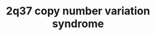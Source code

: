 ---
annotations:
- id: DOID:0060388
  parent: genetic disease
  type: Disease Ontology
  value: chromosomal deletion syndrome
- id: DOID:0060429
  parent: genetic disease
  type: Disease Ontology
  value: chromosomal duplication syndrome
- id: DOID:0111704
  parent: genetic disease
  type: Disease Ontology
  value: chromosome 2q37 deletion syndrome
- id: DOID:150
  parent: disease of mental health
  type: Disease Ontology
  value: disease of mental health
- id: PW:0000013
  parent: disease pathway
  type: Pathway Ontology
  value: disease pathway
authors:
- Shad4
- Fehrhart
- Egonw
- Eweitz
citedin: ''
communities:
- RareDiseases
description: 'The 2q37 copy number variation syndrome can result in the loss of up
  to 78 protein-coding genes. Patients with 2q37 CNV syndrome had intellectual disability,
  facial dysmorphism and skeletal and digit malformations (DOI: 10.1186/1755-8794-7-19,DOI:
  10.1016/j.gene.2013.06.056). Research linked changes in HDAC4 gene with obesity
  of 2q37 patients (DOI: 10.1016/j.gene.2013.06.056). The chromosomal locations are
  from Kirov et al. 2014 (literature cited there) (chr2:239,716,679-243,199,373) and
  the larger one from Sakai et al. 2014 (chr2:234,275,216-243,199,373).'
last-edited: 2024-07-23
ndex: null
organisms:
- Homo sapiens
redirect_from:
- /index.php/Pathway:WP5224
- /instance/WP5224
- /instance/WP5224_r134545
revision: r134545
schema-jsonld:
- '@context': https://schema.org/
  '@id': https://wikipathways.github.io/pathways/WP5224.html
  '@type': Dataset
  creator:
    '@type': Organization
    name: WikiPathways
  description: 'The 2q37 copy number variation syndrome can result in the loss of
    up to 78 protein-coding genes. Patients with 2q37 CNV syndrome had intellectual
    disability, facial dysmorphism and skeletal and digit malformations (DOI: 10.1186/1755-8794-7-19,DOI:
    10.1016/j.gene.2013.06.056). Research linked changes in HDAC4 gene with obesity
    of 2q37 patients (DOI: 10.1016/j.gene.2013.06.056). The chromosomal locations
    are from Kirov et al. 2014 (literature cited there) (chr2:239,716,679-243,199,373)
    and the larger one from Sakai et al. 2014 (chr2:234,275,216-243,199,373).'
  keywords:
  - (R)-2-hydroxyglutarate
  - 1,2-diacyl-sn-glycerols
  - 2-oxoglutarate
  - ABCA1
  - ACKR3
  - AGAP1
  - AGAP1-IT1
  - AGXT
  - ANKMY1
  - ANO7
  - AQP12A
  - AQP12B
  - ARF1
  - ARF5
  - ARL4C
  - ASB1
  - ASB18
  - ASCL1
  - ATG4B
  - Acceptor beta-D-glucuronoside
  - BOK
  - BOK-AS1
  - C2orf54
  - CALCA
  - CALCRL
  - CALM1
  - CAPN10
  - CAPN10-AS1
  - CENPA
  - CFLAR
  - CICP10
  - COL6A3
  - COPS8
  - CXCL11
  - CXCL12
  - CXCR4
  - CXXC11
  - CYTH1
  - CYTH2
  - CYTH3
  - CYTH4
  - Ca2+
  - D2HGDH
  - DGKD
  - DISC1
  - DNAJB3
  - DTYMK
  - DUSP28
  - EEF1A1
  - EGFR
  - ESPNL
  - FAM132B
  - FARP2
  - GABARAP
  - GABARAPL1
  - GABARAPL2
  - GAL3ST2
  - GBX2
  - GDP
  - GMEB1
  - GPC1
  - GPR35
  - GTP
  - GYS1
  - Galactosylceramide
  - Glucuronate acceptor
  - H2O
  - HAMP
  - HDAC4
  - HDLBP
  - HES1
  - HES6
  - HJURP
  - HSPE1P9
  - Heparan sulfate group
  - IL13RA1
  - IL1B
  - ILK
  - ILKAP
  - ING5
  - IQCA1
  - IRF8
  - ITGB3
  - ITPK1
  - JUN
  - KIF1A
  - KLHL30
  - L-alanine
  - L-selenocysteine
  - LINC01107
  - LRRFIP1
  - MAP1LC3A
  - MAP1LC3B
  - MAP1LC3C
  - MAP4
  - MEF2A
  - MEF2C
  - MIR149
  - MIR2467
  - MIR3133
  - MIR4269
  - MIR4440
  - MIR4441
  - MIR4786
  - MLPH
  - MROH2A
  - MSL3P1
  - MTERFD2
  - MYEOV2
  - MYO5A
  - MYOD1
  - MYOG
  - NDUFA10
  - NEDD8
  - NEU4
  - NFKBIA
  - Na+
  - OR5S1P
  - OR6B2
  - OR6B3
  - OR9S24P
  - OTOS
  - PASK
  - PDCD1
  - PDGFA
  - PDX1
  - PER2
  - PIP2
  - PIP3
  - PPP1R7
  - PRL
  - PRLH
  - PRR21
  - Phosphatidic acid
  - Phosphatidylcholine
  - Phosphatidylserine
  - Pyruvate
  - RAB17
  - RAB27A
  - RAC1
  - RAMP1
  - RBM44
  - RN7SL204P
  - RNA5SP122
  - RNPEPL1
  - RNU1-31P
  - RNU6-1051P
  - RNU6-1140P
  - RNU6-1333P
  - RNU6-234P
  - RNU7-127P
  - RPL17P11
  - RPL3P5
  - RPS6
  - RRAGA
  - RRAGB
  - RRAGC
  - RRAGD
  - SCLY
  - SEPT2
  - SEPTIN12
  - SEPTIN2
  - SEPTIN4
  - SEPTIN6
  - SH3BP4
  - SNED1
  - SPP2
  - STK25
  - THAP4
  - TMSB10P1
  - TNF
  - TP53
  - TRAF3
  - TRAF3IP1
  - TRPM8
  - TWIST2
  - UBE2F
  - UBE2F-SCLY
  - UDP-glucuronosyl/UDP-glucosyltransferase
  - UGT1A1
  - UGT1A10
  - UGT1A11P
  - UGT1A12P
  - UGT1A13P
  - UGT1A2P
  - UGT1A3
  - UGT1A4
  - UGT1A5
  - UGT1A6
  - UGT1A7
  - UGT1A8
  - UGT1A9
  - USP40
  - cholesterol
  - dTDP
  - dTMP
  - kynurenic acid
  - nitrate
  - peroxynitrite
  - proteins
  license: CC0
  name: 2q37 copy number variation syndrome
seo: CreativeWork
title: 2q37 copy number variation syndrome
wpid: WP5224
---